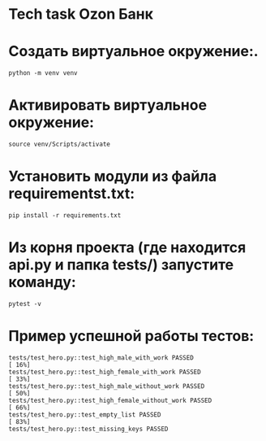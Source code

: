 # Tech task Ozon Банк

# Создать виртуальное окружение:.
    python -m venv venv

# Активировать виртуальное окружение:
    source venv/Scripts/activate

# Установить модули из файла requirementst.txt: 
    pip install -r requirements.txt

# Из корня проекта (где находится api.py и папка tests/) запустите команду:
    pytest -v

# Пример успешной работы тестов:
    tests/test_hero.py::test_high_male_with_work PASSED                                                                                                                                                                            [ 16%] 
    tests/test_hero.py::test_high_female_with_work PASSED                                                                                                                                                                          [ 33%] 
    tests/test_hero.py::test_high_male_without_work PASSED                                                                                                                                                                         [ 50%] 
    tests/test_hero.py::test_high_female_without_work PASSED                                                                                                                                                                       [ 66%] 
    tests/test_hero.py::test_empty_list PASSED                                                                                                                                                                                     [ 83%] 
    tests/test_hero.py::test_missing_keys PASSED  